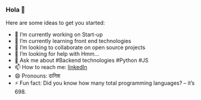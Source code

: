 ### Hola 👋

Here are some ideas to get you started:

- 🔭 I’m currently working on Start-up
- 🌱 I’m currently learning front end technologies
- 👯 I’m looking to collaborate on open source projects
- 🤔 I’m looking for help with Hmm...
- 💬 Ask me about #Backend technologies #Python #JS
- 📫 How to reach me: [linkedIn](https://www.linkedin.com/in/danish-sharma-63623b14a/)
- 😄 Pronouns: दानिश
- ⚡ Fun fact: Did you know how many total programming languages? – it’s 698.

